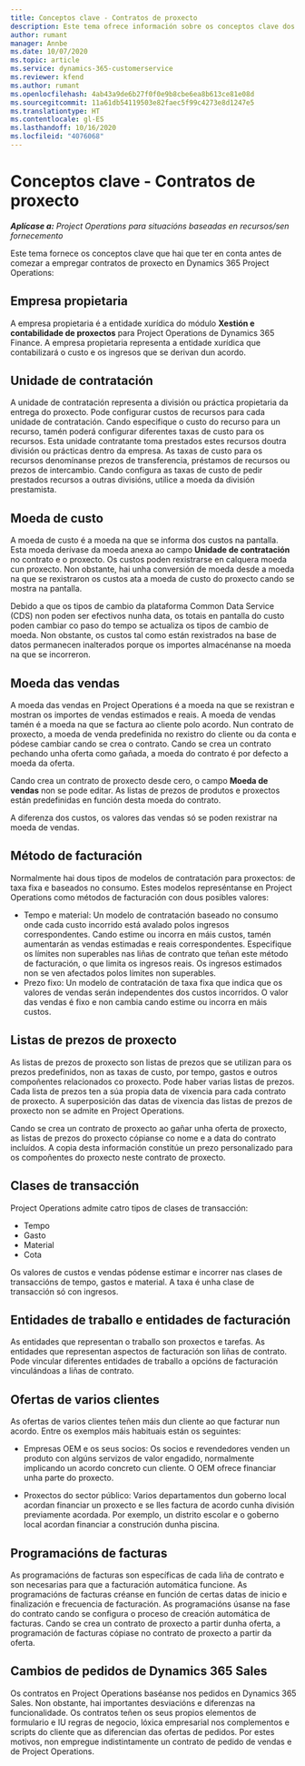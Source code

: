 ```yaml
---
title: Conceptos clave - Contratos de proxecto
description: Este tema ofrece información sobre os conceptos clave dos contratos de proxecto en Project Operations.
author: rumant
manager: Annbe
ms.date: 10/07/2020
ms.topic: article
ms.service: dynamics-365-customerservice
ms.reviewer: kfend
ms.author: rumant
ms.openlocfilehash: 4ab43a9de6b27f0f0e9b8cbe6ea8b613ce81e08d
ms.sourcegitcommit: 11a61db54119503e82faec5f99c4273e8d1247e5
ms.translationtype: HT
ms.contentlocale: gl-ES
ms.lasthandoff: 10/16/2020
ms.locfileid: "4076068"
---
```

# <a name="key-concepts---project-contracts"></a>Conceptos clave - Contratos de proxecto

_**Aplícase a:** Project Operations para situacións baseadas en recursos/sen fornecemento_

Este tema fornece os conceptos clave que hai que ter en conta antes de comezar a empregar contratos de proxecto en Dynamics 365 Project Operations:

## <a name="owning-company"></a>Empresa propietaria

A empresa propietaria é a entidade xurídica do módulo **Xestión e contabilidade de proxectos** para Project Operations de Dynamics 365 Finance. A empresa propietaria representa a entidade xurídica que contabilizará o custo e os ingresos que se derivan dun acordo.

## <a name="contracting-unit"></a>Unidade de contratación

A unidade de contratación representa a división ou práctica propietaria da entrega do proxecto. Pode configurar custos de recursos para cada unidade de contratación. Cando especifique o custo do recurso para un recurso, tamén poderá configurar diferentes taxas de custo para os recursos. Esta unidade contratante toma prestados estes recursos doutra división ou prácticas dentro da empresa. As taxas de custo para os recursos denomínanse prezos de transferencia, préstamos de recursos ou prezos de intercambio. Cando configura as taxas de custo de pedir prestados recursos a outras divisións, utilice a moeda da división prestamista.

## <a name="cost-currency"></a>Moeda de custo

A moeda de custo é a moeda na que se informa dos custos na pantalla. Esta moeda derívase da moeda anexa ao campo **Unidade de contratación** no contrato e o proxecto. Os custos poden rexistrarse en calquera moeda cun proxecto. Non obstante, hai unha conversión de moeda desde a moeda na que se rexistraron os custos ata a moeda de custo do proxecto cando se mostra na pantalla.

Debido a que os tipos de cambio da plataforma Common Data Service (CDS) non poden ser efectivos nunha data, os totais en pantalla do custo poden cambiar co paso do tempo se actualiza os tipos de cambio de moeda. Non obstante, os custos tal como están rexistrados na base de datos permanecen inalterados porque os importes almacénanse na moeda na que se incorreron.

## <a name="sales-currency"></a>Moeda das vendas

A moeda das vendas en Project Operations é a moeda na que se rexistran e mostran os importes de vendas estimados e reais. A moeda de vendas tamén é a moeda na que se factura ao cliente polo acordo. Nun contrato de proxecto, a moeda de venda predefinida no rexistro do cliente ou da conta e pódese cambiar cando se crea o contrato. Cando se crea un contrato pechando unha oferta como gañada, a moeda do contrato é por defecto a moeda da oferta.

Cando crea un contrato de proxecto desde cero, o campo **Moeda de vendas** non se pode editar. As listas de prezos de produtos e proxectos están predefinidas en función desta moeda do contrato.

A diferenza dos custos, os valores das vendas só se poden rexistrar na moeda de vendas.

## <a name="billing-method"></a>Método de facturación

Normalmente hai dous tipos de modelos de contratación para proxectos: de taxa fixa e baseados no consumo. Estes modelos represéntanse en Project Operations como métodos de facturación con dous posibles valores:

- Tempo e material: Un modelo de contratación baseado no consumo onde cada custo incorrido está avalado polos ingresos correspondentes. Cando estime ou incorra en máis custos, tamén aumentarán as vendas estimadas e reais correspondentes. Especifique os límites non superables nas liñas de contrato que teñan este método de facturación, o que limita os ingresos reais. Os ingresos estimados non se ven afectados polos límites non superables.
- Prezo fixo: Un modelo de contratación de taxa fixa que indica que os valores de vendas serán independentes dos custos incorridos. O valor das vendas é fixo e non cambia cando estime ou incorra en máis custos.

## <a name="project-price-lists"></a>Listas de prezos de proxecto

As listas de prezos de proxecto son listas de prezos que se utilizan para os prezos predefinidos, non as taxas de custo, por tempo, gastos e outros compoñentes relacionados co proxecto. Pode haber varias listas de prezos. Cada lista de prezos ten a súa propia data de vixencia para cada contrato de proxecto. A superposición das datas de vixencia das listas de prezos de proxecto non se admite en Project Operations.

Cando se crea un contrato de proxecto ao gañar unha oferta de proxecto, as listas de prezos do proxecto cópianse co nome e a data do contrato incluídos. A copia desta información constitúe un prezo personalizado para os compoñentes do proxecto neste contrato de proxecto.

## <a name="transaction-classes"></a>Clases de transacción

Project Operations admite catro tipos de clases de transacción:

- Tempo
- Gasto
- Material
- Cota

Os valores de custos e vendas pódense estimar e incorrer nas clases de transaccións de tempo, gastos e material. A taxa é unha clase de transacción só con ingresos.

## <a name="work-entities-and-billing-entities"></a>Entidades de traballo e entidades de facturación

As entidades que representan o traballo son proxectos e tarefas. As entidades que representan aspectos de facturación son liñas de contrato. Pode vincular diferentes entidades de traballo a opcións de facturación vinculándoas a liñas de contrato.

## <a name="multi-customer-deals"></a>Ofertas de varios clientes

As ofertas de varios clientes teñen máis dun cliente ao que facturar nun acordo. Entre os exemplos máis habituais están os seguintes:

- Empresas OEM e os seus socios: Os socios e revendedores venden un produto con algúns servizos de valor engadido, normalmente implicando un acordo concreto cun cliente. O OEM ofrece financiar unha parte do proxecto. 

- Proxectos do sector público: Varios departamentos dun goberno local acordan financiar un proxecto e se lles factura de acordo cunha división previamente acordada. Por exemplo, un distrito escolar e o goberno local acordan financiar a construción dunha piscina.

## <a name="invoice-schedules"></a>Programacións de facturas

As programacións de facturas son específicas de cada liña de contrato e son necesarias para que a facturación automática funcione. As programacións de facturas créanse en función de certas datas de inicio e finalización e frecuencia de facturación. As programacións úsanse na fase do contrato cando se configura o proceso de creación automática de facturas. Cando se crea un contrato de proxecto a partir dunha oferta, a programación de facturas cópiase no contrato de proxecto a partir da oferta.

## <a name="changes-from-dynamics-365-sales-orders"></a>Cambios de pedidos de Dynamics 365 Sales

Os contratos en Project Operations baséanse nos pedidos en Dynamics 365 Sales. Non obstante, hai importantes desviacións e diferenzas na funcionalidade. Os contratos teñen os seus propios elementos de formulario e IU regras de negocio, lóxica empresarial nos complementos e scripts do cliente que as diferencian das ofertas de pedidos. Por estes motivos, non empregue indistintamente un contrato de pedido de vendas e de Project Operations.
